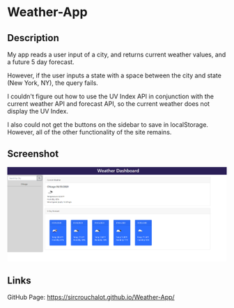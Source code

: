 # Weather-App

## Description
My app reads a user input of a city, and returns current weather values, and a future 5 day forecast.

However, if the user inputs a state with a space between the city and state (New York, NY), the query fails. 

I couldn't figure out how to use the UV Index API in conjunction with the current weather API and forecast API, so the current weather does not display the UV Index.

I also could not get the buttons on the sidebar to save in localStorage. However, all of the other functionality of the site remains.

## Screenshot
![screenshot](./images/screenshot.PNG)

## Links
GitHub Page: https://sircrouchalot.github.io/Weather-App/
